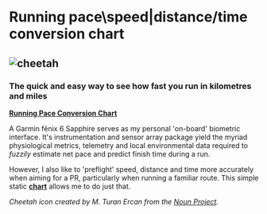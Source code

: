 # Running pace\speed|distance/time conversion chart

 ![cheetah](https://github.com/wachilt/running-pace-conversion-chart/blob/master/noun_Cheetah_1497693.svg)
---
### The quick and easy way to see how fast you run in kilometres and miles

**[Running Pace Conversion Chart](http://wachilt.github.io/running-pace-conversion-chart/)**

A Garmin fēnix 6 Sapphire serves as my personal 'on-board' biometric interface. It's instrumentation and sensor array package yield the myriad physiological metrics, telemetry and local environmental data required to *fuzzily* estimate net pace and predict finish time during a run.

However, I also like to 'preflight' speed, distance and time more accurately when aiming for a PR, particularly when running a familiar route. This simple static **[chart](http://wachilt.github.io/running-pace-conversion-chart/)** allows me to do just that.

*Cheetah icon created by M. Turan Ercan from the [Noun Project](https://thenounproject.com/mte).*

